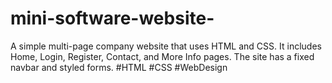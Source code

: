 # mini-software-website-
A simple multi-page company website that uses HTML and CSS. It includes Home, Login, Register, Contact, and More Info pages. The site has a fixed navbar and styled forms. #HTML #CSS #WebDesign
